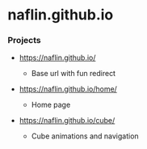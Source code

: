 # naflin.github.io

### Projects

- https://naflin.github.io/
    - Base url with fun redirect

- https://naflin.github.io/home/
    - Home page

- https://naflin.github.io/cube/
    - Cube animations and navigation